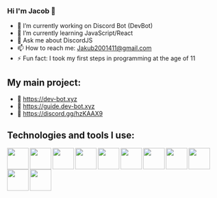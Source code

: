 ### Hi I'm Jacob 👋

- 🔭 I’m currently working on Discord Bot (DevBot)
- 🌱 I’m currently learning JavaScript/React
- 💬 Ask me about DiscordJS
- 📫 How to reach me: Jakub2001411@gmail.com
- ⚡ Fun fact: I took my first steps in programming at the age of 11

## My main project:
- 🌲 https://dev-bot.xyz
- 🌳 https://guide.dev-bot.xyz
- 🌴 https://discord.gg/hzKAAX9

## Technologies and tools I use:
<img align="left" width="50" height="50" src="https://simpleicons.org/icons/discord.svg"><img align="left" width="50" height="50" src="https://simpleicons.org/icons/node-dot-js.svg"><img align="left" width="50" height="50" src="https://simpleicons.org/icons/github.svg"><img align="left" width="50" height="50" src="https://simpleicons.org/icons/html5.svg"><img align="left" width="50" height="50" src="https://simpleicons.org/icons/css3.svg"><img align="left" width="50" height="50" src="https://simpleicons.org/icons/bootstrap.svg"><img align="left" width="50" height="50" src="https://simpleicons.org/icons/git.svg"><img align="left" width="50" height="50" src="https://simpleicons.org/icons/javascript.svg"><img align="left" width="50" height="50" src="https://simpleicons.org/icons/wordpress.svg"><img align="left" width="50" height="50" src="https://simpleicons.org/icons/visualstudiocode.svg"><img align="left" width="50" height="50" src="https://simpleicons.org/icons/visualstudio.svg">


